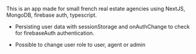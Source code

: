 This is an app made for small french real estate agencies using NextJS, MongoDB,
firebase auth, typescript.

- Persisting user data with sessionStorage and onAuthChange to check for
  firebaseAuth authentication.

- Possible to change user role to user, agent or admin
